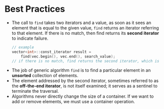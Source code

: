 # Best Practices

- The call to `find` takes two iterators and a value, as soon as it sees an element that is equal to the given value, `find` returns an iterator referring to that element. If there is no match, then find returns its **second iterator** to indicate failure.
    ```cpp
    // example
    vector<int>::const_iterator result =
        find(vec.begin(), vec.end(), search_value);
    // if there is no match, find returns the second iterator, which is vec.end()
    ```
- The job of generic algorithm `find` is to find a particular element in an **unsorted** collection of elements.
- The element addressed by the second iterator, sometimes referred to as the **off-the-end iterator**, is not itself examined; it serves as a sentinel to terminate the traversal.
- Algorithms never directly change the size of a container. If we want to add or remove elements, we must use a container operation.